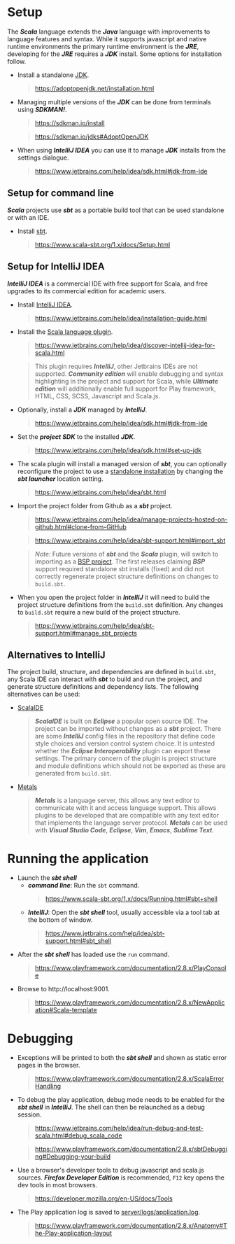 # Setup
The ***Scala*** language extends the ***Java*** language with improvements to language features and syntax. While it
supports javascript and native runtime environments the primary runtime environment is the ***JRE***, developing for the
***JRE*** requires a ***JDK*** install. Some options for installation follow.
* Install a standalone [JDK](https://adoptopenjdk.net/).
	> https://adoptopenjdk.net/installation.html
* Managing multiple versions of the ***JDK*** can be done from terminals using ***SDKMAN!***.
	> https://sdkman.io/install

	> https://sdkman.io/jdks#AdoptOpenJDK
* When using ***IntelliJ IDEA*** you can use it to manage ***JDK*** installs from the settings dialogue.
	> https://www.jetbrains.com/help/idea/sdk.html#jdk-from-ide

## Setup for command line
***Scala*** projects use ***sbt*** as a portable build tool that can be used standalone or with an IDE.
* Install [sbt][sbt download].
	> https://www.scala-sbt.org/1.x/docs/Setup.html

## Setup for IntelliJ IDEA
***IntelliJ IDEA*** is a commercial IDE with free support for Scala, and free upgrades to its commercial edition for
academic users.
* Install [IntelliJ IDEA](https://www.jetbrains.com/idea/download/).
	> https://www.jetbrains.com/help/idea/installation-guide.html
* Install the [Scala language plugin](https://plugins.jetbrains.com/plugin/1347-scala).
	> https://www.jetbrains.com/help/idea/discover-intellij-idea-for-scala.html

	> This plugin requires ***IntelliJ***, other Jetbrains IDEs are not supported. ***Community edition*** will enable
	> debugging and syntax highlighting in the project and support for Scala, while ***Ultimate edition*** will
	> additionally enable full support for Play framework, HTML, CSS, SCSS, Javascript and Scala.js.
* Optionally, install a ***JDK*** managed by ***IntelliJ***.
	> https://www.jetbrains.com/help/idea/sdk.html#jdk-from-ide
* Set the ***project SDK*** to the installed ***JDK***.
	> https://www.jetbrains.com/help/idea/sdk.html#set-up-jdk
* The scala plugin will install a managed version of ***sbt***, you can optionally reconfigure the project to use a
	[standalone installation][sbt download] by changing the ***sbt launcher*** location setting.
	> https://www.jetbrains.com/help/idea/sbt.html
* Import the project folder from Github as a ***sbt*** project.
	> https://www.jetbrains.com/help/idea/manage-projects-hosted-on-github.html#clone-from-GitHub

	> https://www.jetbrains.com/help/idea/sbt-support.html#import_sbt

	> _Note_: Future versions of ***sbt*** and the ***Scala*** plugin, will switch to importing as a
	> [BSP project](https://www.jetbrains.com/help/idea/bsp-support.html). The first releases claiming ***BSP*** support
	> required standalone sbt installs (fixed) and did not correctly regenerate project structure definitions on changes
	> to `build.sbt`.
* When you open the project folder in ***IntelliJ*** it will need to build the project structure definitions from the
	`build.sbt` definition. Any changes to `build.sbt` require a new build of the project structure.
	> https://www.jetbrains.com/help/idea/sbt-support.html#manage_sbt_projects

## Alternatives to IntelliJ
The project build, structure, and dependencies are defined in `build.sbt`, any Scala IDE can interact with ***sbt*** to 
build and run the project, and generate structure definitions and dependency lists. The following alternatives can be
used:
* [ScalaIDE](http://scala-ide.org/)
	> ***ScalaIDE*** is built on ***Eclipse*** a popular open source IDE. The project can be imported without changes as a
	> ***sbt*** project. There are some ***IntelliJ*** config files in the repository that define code style choices and
	> version control system choice. It is untested whether the ***Eclipse Interoperability*** plugin can export these
	> settings. The primary concern of the plugin is project structure and module definitions which should not be exported
	> as these are generated from `build.sbt`.
* [Metals](https://scalameta.org/metals/)
	> ***Metals*** is a language server, this allows any text editor to communicate with it and access language support.
	> This allows plugins to be developed that are compatible with any text editor that implements the language server
	> protocol. ***Metals*** can be used with ***Visual Studio Code***, ***Eclipse***, ***Vim***, ***Emacs***, ***Sublime
	> Text***.

# Running the application
* Launch the ***sbt shell***
	* ***command line***: Run the `sbt` command.
		> https://www.scala-sbt.org/1.x/docs/Running.html#sbt+shell
	* ***IntelliJ***: Open the ***sbt shell*** tool, usually accessible via a tool tab at the bottom of window.
		> https://www.jetbrains.com/help/idea/sbt-support.html#sbt_shell
* After the ***sbt shell*** has loaded use the `run` command.
	> https://www.playframework.com/documentation/2.8.x/PlayConsole
* Browse to http://localhost:9001.
	> https://www.playframework.com/documentation/2.8.x/NewApplication#Scala-template

# Debugging
* Exceptions will be printed to both the ***sbt shell*** and shown as static error pages in the browser.
	> https://www.playframework.com/documentation/2.8.x/ScalaErrorHandling
* To debug the play application, debug mode needs to be enabled for the ***sbt shell*** in ***IntelliJ***. The shell can
	then be relaunched as a debug session.
	> https://www.jetbrains.com/help/idea/run-debug-and-test-scala.html#debug_scala_code

	> https://www.playframework.com/documentation/2.8.x/sbtDebugging#Debugging-your-build
* Use a browser's developer tools to debug javascript and scala.js sources. ***Firefox Developer Edition*** is
	recommended, `F12` key opens the dev tools in most browsers.
	> https://developer.mozilla.org/en-US/docs/Tools
* The Play application log is saved to [server/logs/application.log](../server/logs/application.log).
	> https://www.playframework.com/documentation/2.8.x/Anatomy#The-Play-application-layout

[sbt download]: https://www.scala-sbt.org/download.html